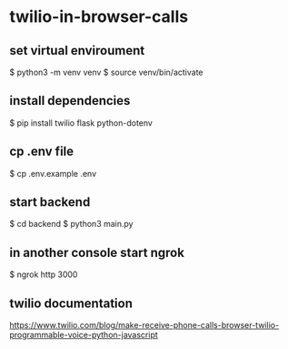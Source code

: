 # twilio-in-browser-calls

## set virtual enviroument
$ python3 -m venv venv
$ source venv/bin/activate

## install dependencies
$ pip install twilio flask python-dotenv

## cp .env file
$ cp .env.example .env

## start backend
$ cd backend
$ python3 main.py

## in another console start ngrok
$ ngrok http 3000

## twilio documentation
https://www.twilio.com/blog/make-receive-phone-calls-browser-twilio-programmable-voice-python-javascript